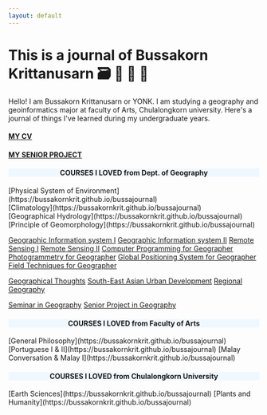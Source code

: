 ```yaml
---
layout: default
---
```


# This is a journal of Bussakorn Krittanusarn  :card_file_box: :book:  :pencil:  :e-mail:

Hello! I am Bussakorn Krittanusarn or YONK. I am studying a geography and geoinformatics major at faculty of Arts, Chulalongkorn university. Here's a journal of things I've learned during my undergraduate years.
 
#### [MY CV](https://bussakornkrit.github.io/bussajournal/CV)

#### [MY SENIOR PROJECT](https://bussakornkrit.github.io/bussajournal/snrprj)

<div style="text-align: center; background-color: #F0F8FF"><h4> COURSES I LOVED from Dept. of Geography </h4></div>
[Physical System of Environment](https://bussakornkrit.github.io/bussajournal) <br>
[Climatology](https://bussakornkrit.github.io/bussajournal) <br>
[Geographical Hydrology](https://bussakornkrit.github.io/bussajournal) <br>
[Principle of Geomorphology](https://bussakornkrit.github.io/bussajournal) <br>

[Geographic Information system I](https://bussakornkrit.github.io/bussajournal)
[Geographic Information system II](https://bussakornkrit.github.io/bussajournal)
[Remote Sensing I](https://bussakornkrit.github.io/bussajournal)
[Remote Sensing II](https://bussakornkrit.github.io/bussajournal)
[Computer Programming for Geographer](https://bussakornkrit.github.io/bussajournal)
[Photogrammetry for Geographer](https://bussakornkrit.github.io/bussajournal)
[Global Positioning System for Geographer](https://bussakornkrit.github.io/bussajournal)
[Field Techniques for Geographer](https://bussakornkrit.github.io/bussajournal)

[Geographical Thoughts](https://bussakornkrit.github.io/bussajournal)
[South-East Asian Urban Development](https://bussakornkrit.github.io/bussajournal)
[Regional Geography](https://bussakornkrit.github.io/bussajournal)

[Seminar in Geography](https://bussakornkrit.github.io/bussajournal)
[Senior Project in Geography](https://bussakornkrit.github.io/bussajournal)

<div style="text-align: center; background-color: #F0F8FF"><h4> COURSES I LOVED from Faculty of Arts </h4></div>
[General Philosophy](https://bussakornkrit.github.io/bussajournal)
[Portuguese I & II](https://bussakornkrit.github.io/bussajournal)
[Malay Conversation & Malay I](https://bussakornkrit.github.io/bussajournal)

<div style="text-align: center; background-color: #F0F8FF"><h4> COURSES I LOVED from Chulalongkorn University </h4></div>
[Earth Sciences](https://bussakornkrit.github.io/bussajournal)
[Plants and Humanity](https://bussakornkrit.github.io/bussajournal)
